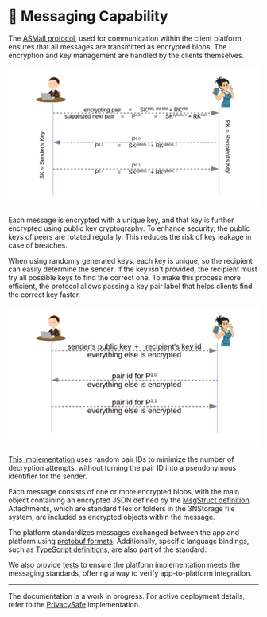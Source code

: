 # 💬 Messaging Capability

The [ASMail protocol](../../protocols/asmail/README.md), used for communication within the client platform, ensures that all messages are transmitted as encrypted blobs. The encryption and key management are handled by the clients themselves.

![Keys rotation](mail_keys_rotation.png)

Each message is encrypted with a unique key, and that key is further encrypted using public key cryptography. To enhance security, the public keys of peers are rotated regularly. This reduces the risk of key leakage in case of breaches.

When using randomly generated keys, each key is unique, so the recipient can easily determine the sender. If the key isn't provided, the recipient must try all possible keys to find the correct one. To make this process more efficient, the protocol allows passing a key pair label that helps clients find the correct key faster.

![Plaintext metadata of message](metadata_message_part.png)

[This implementation](https://github.com/PrivacySafe/core-3nweb-client-lib/tree/master/ts-code/core/asmail) uses random pair IDs to minimize the number of decryption attempts, without turning the pair ID into a pseudonymous identifier for the sender.

Each message consists of one or more encrypted blobs, with the main object containing an encrypted JSON defined by the [MsgStruct definition](https://github.com/PrivacySafe/core-3nweb-client-lib/blob/master/ts-code/api-defs/asmail.d.ts#L208). Attachments, which are standard files or folders in the 3NStorage file system, are included as encrypted objects within the message.

The platform standardizes messages exchanged between the app and platform using [protobuf formats](https://github.com/PrivacySafe/core-3nweb-client-lib/blob/master/protos/asmail.proto). Additionally, specific language bindings, such as [TypeScript definitions](https://github.com/PrivacySafe/core-3nweb-client-lib/blob/master/ts-code/api-defs/asmail.d.ts), are also part of the standard.

We also provide [tests](https://github.com/PrivacySafe/core-3nweb-client-lib/blob/master/ts-code/tests/apis/asmail.ts) to ensure the platform implementation meets the messaging standards, offering a way to verify app-to-platform integration.

---
The documentation is a work in progress. For active deployment details, refer to the [PrivacySafe](https://github.com/PrivacySafe) implementation.
